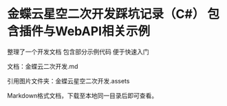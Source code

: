 # 金蝶云星空二次开发踩坑记录（C#） 包含插件与WebAPI相关示例
整理了一个开发文档 包含部分示例代码 便于快速入门

文档：金蝶云二次开发.md

引用图片文件夹：金蝶云星空二次开发.assets

Markdown格式文档，下载至本地同一目录后即可查看。
